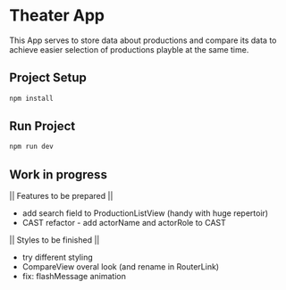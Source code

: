# Theater App

This App serves to store data about productions and compare its data to achieve easier selection of productions playble at the same time.

## Project Setup

```sh
npm install
```

## Run Project

```sh
npm run dev
```

## Work in progress

|| Features to be prepared ||

- add search field to ProductionListView (handy with huge repertoir)
- CAST refactor - add actorName and actorRole to CAST

|| Styles to be finished ||

- try different styling
- CompareView overal look (and rename in RouterLink)
- fix: flashMessage animation

